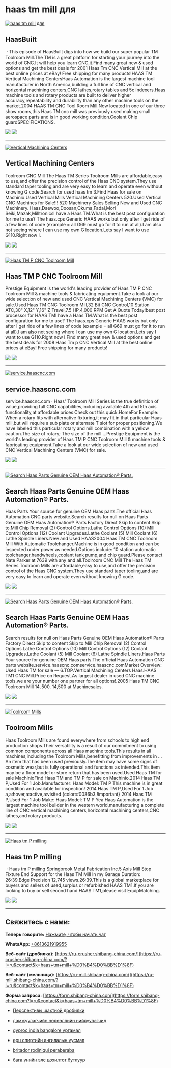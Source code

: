 # haas tm mill для

<a href="https://swt.shibang-china.com/?l=ru&img&k=haas+tm+mill+%D0%B4%D0%BB%D1%8F" target="_blank">![haas tm mill для](http://static.shibang-china.com/all-800x300/331.jpg)</a>

## HaasBuilt
&nbsp;&#0183;&#32;This episode of HaasBuilt digs into how we build our super popular TM Toolroom Mill.The TM is a great platform for starting your journey into the world of CNC.It will help you learn CNC,it.Find many great new &amp; used options and get the best deals for 2001 Haas Tm CNC Vertical Mill at the best online prices at eBay! Free shipping for many products!HAAS TM Vertical Machining CentersHaas Automation is the largest machine tool manufacturer in North America,building a full line of CNC vertical and horizontal machining centers,CNC lathes,rotary tables and 5c indexers.Haas machine tools and rotary products are built to deliver higher accuracy,repeatability and durability than any other machine tools on the market.2004 HAAS TM CNC Tool Room Mill.Now located in one of our three show rooms,this Haas TM cnc mill was previously used making small aerospace parts and is in good working condition.Coolant Chip guardSPECIFICATIONS.


<a href="https://whatsapp.shibangsoft.com/WhatsApp.php" target="_blank" title="WhatsApp">![](http://static.shibang-china.com/icon/whatsapp.png)</a> <a href="https://swt.shibang-china.com/?l=ru&icon&k=haas+tm+mill+%D0%B4%D0%BB%D1%8F" target="_blank">![](http://static.shibang-china.com/icon/chat-ru.png)</a>

---

<a href="https://swt.shibang-china.com/?l=ru&img&k=haas+tm+mill+%D0%B4%D0%BB%D1%8F" target="_blank">![Vertical Machining Centers](http://static.shibang-china.com/all-800x300/821.jpg)</a>

## Vertical Machining Centers
Toolroom CNC Mill The Haas TM Series Toolroom Mills are affordable,easy to use,and offer the precision control of the Haas CNC system.They use standard taper tooling,and are very easy to learn and operate even without knowing G code.Search for used haas tm 3.Find Haas for sale on Machinio.Used Vertical Mills Vertical Machining Centers 520.Used Vertical CNC Machines for Sale!!! 520 Machinery Sales Selling New and Used CNC Machinery. Haas,Daewoo,Doosan,Okuma,Fadal,Mori Seiki,Mazak,MilltronicsI have a Haas TM.What is the best post configuration for me to use? The haas.cps Generic HAAS works but only after I get ride of a few lines of code (example = all G69 must go for it to run at all).I am also not seeing where I can use my own G location.Lets say I want to use G110.Right now I.


<a href="https://whatsapp.shibangsoft.com/WhatsApp.php" target="_blank" title="WhatsApp">![](http://static.shibang-china.com/icon/whatsapp.png)</a> <a href="https://swt.shibang-china.com/?l=ru&icon&k=haas+tm+mill+%D0%B4%D0%BB%D1%8F" target="_blank">![](http://static.shibang-china.com/icon/chat-ru.png)</a>

---

<a href="https://swt.shibang-china.com/?l=ru&img&k=haas+tm+mill+%D0%B4%D0%BB%D1%8F" target="_blank">![Haas TM P CNC Toolroom Mill](http://static.shibang-china.com/all-800x300/1238.jpg)</a>

## Haas TM P CNC Toolroom Mill
Prestige Equipment is the world's leading provider of Haas TM P CNC Toolroom Mill &amp; machine tools &amp; fabricating equipment.Take a look at our wide selection of new and used CNC Vertical Machining Centers (VMC) for sale.Used Haas TM CNC Toolroom Mill,32 Bit CNC Control,10 Station ATC,30&quot; X,12&quot; Y,16&quot; Z Travel,7.5 HP,4,000 RPM Get A Quote Today!best post processor for HAAS TMI have a Haas TM.What is the best post configuration for me to use? The haas.cps Generic HAAS works but only after I get ride of a few lines of code (example = all G69 must go for it to run at all).I am also not seeing where I can use my own G location.Lets say I want to use G110.Right now I.Find many great new &amp; used options and get the best deals for 2008 Haas Tm p CNC Vertical Mill at the best online prices at eBay! Free shipping for many products!


<a href="https://whatsapp.shibangsoft.com/WhatsApp.php" target="_blank" title="WhatsApp">![](http://static.shibang-china.com/icon/whatsapp.png)</a> <a href="https://swt.shibang-china.com/?l=ru&icon&k=haas+tm+mill+%D0%B4%D0%BB%D1%8F" target="_blank">![](http://static.shibang-china.com/icon/chat-ru.png)</a>

---

<a href="https://swt.shibang-china.com/?l=ru&img&k=haas+tm+mill+%D0%B4%D0%BB%D1%8F" target="_blank">![service.haascnc.com](http://static.shibang-china.com/all-800x300/664.jpg)</a>

## service.haascnc.com
service.haascnc.com&nbsp;&#0183;&#32;Haas' Toolroom Mill Series is the true definition of value,providing full CNC capabilities,including available 4th and 5th axis functionality,at affordable prices.Check out this quick.HomeFor Example: When a rotary fits with alternative fixturing,it may fit in that particular Haas mill,but will require a sub plate or alternate T slot for proper positioning.We have labeled this particular rotary and mill combination with a yellow caution.The size of rotary; The size of the mill …Prestige Equipment is the world's leading provider of Haas TM P CNC Toolroom Mill &amp; machine tools &amp; fabricating equipment.Take a look at our wide selection of new and used CNC Vertical Machining Centers (VMC) for sale.


<a href="https://whatsapp.shibangsoft.com/WhatsApp.php" target="_blank" title="WhatsApp">![](http://static.shibang-china.com/icon/whatsapp.png)</a> <a href="https://swt.shibang-china.com/?l=ru&icon&k=haas+tm+mill+%D0%B4%D0%BB%D1%8F" target="_blank">![](http://static.shibang-china.com/icon/chat-ru.png)</a>

---

<a href="https://swt.shibang-china.com/?l=ru&img&k=haas+tm+mill+%D0%B4%D0%BB%D1%8F" target="_blank">![Search Haas Parts Genuine OEM Haas Automation&#174; Parts.](http://static.shibang-china.com/all-800x300/1348.jpg)</a>

## Search Haas Parts Genuine OEM Haas Automation&#174; Parts.
Haas Parts Your source for genuine OEM Haas parts.The official Haas Automation CNC parts website.Search results for null on Haas Parts Genuine OEM Haas Automation&#174; Parts Factory Direct Skip to content Skip to.Mill Chip Removal (2) Control Options.Lathe Control Options (10) Mill Control Options (12) Coolant Upgrades.Lathe Coolant (5) Mill Coolant (6) Lathe Spindle Liners.New and Used HAAS2004 Haas TM CNC Toolroom Mill With Automatic Toolchanger.Machine is in good condition and can be inspected under power as needed.Options include: 10 station automatic toolchanger,handwheels,coolant tank pump,and chip guard.Please contact Nate Parker at 7639 with any and all.Toolroom CNC Mill The Haas TM Series Toolroom Mills are affordable,easy to use,and offer the precision control of the Haas CNC system.They use standard taper tooling,and are very easy to learn and operate even without knowing G code.


<a href="https://whatsapp.shibangsoft.com/WhatsApp.php" target="_blank" title="WhatsApp">![](http://static.shibang-china.com/icon/whatsapp.png)</a> <a href="https://swt.shibang-china.com/?l=ru&icon&k=haas+tm+mill+%D0%B4%D0%BB%D1%8F" target="_blank">![](http://static.shibang-china.com/icon/chat-ru.png)</a>

---

<a href="https://swt.shibang-china.com/?l=ru&img&k=haas+tm+mill+%D0%B4%D0%BB%D1%8F" target="_blank">![Search Haas Parts Genuine OEM Haas Automation&#174; Parts.](http://static.shibang-china.com/all-800x300/331.jpg)</a>

## Search Haas Parts Genuine OEM Haas Automation&#174; Parts.
Search results for null on Haas Parts Genuine OEM Haas Automation&#174; Parts Factory Direct Skip to content Skip to.Mill Chip Removal (2) Control Options.Lathe Control Options (10) Mill Control Options (12) Coolant Upgrades.Lathe Coolant (5) Mill Coolant (6) Lathe Spindle Liners.Haas Parts Your source for genuine OEM Haas parts.The official Haas Automation CNC parts website.service.haascnc.comservice.haascnc.comMarket Overview: Used Haas TM for sale — 6.TOP.Vertical Machining Centers Haas.HAAS TM1 CNC Mill.Price on Request.As largest dealer in used CNC machine tools,we are your number one partner for all options!.2005 Haas TM CNC Toolroom Mill $14,500.$ 14,500 at Machinesales.


<a href="https://whatsapp.shibangsoft.com/WhatsApp.php" target="_blank" title="WhatsApp">![](http://static.shibang-china.com/icon/whatsapp.png)</a> <a href="https://swt.shibang-china.com/?l=ru&icon&k=haas+tm+mill+%D0%B4%D0%BB%D1%8F" target="_blank">![](http://static.shibang-china.com/icon/chat-ru.png)</a>

---

<a href="https://swt.shibang-china.com/?l=ru&img&k=haas+tm+mill+%D0%B4%D0%BB%D1%8F" target="_blank">![Toolroom Mills](http://static.shibang-china.com/all-800x300/25.jpg)</a>

## Toolroom Mills
Haas Toolroom Mills are found everywhere from schools to high end production shops.Their versatility is a result of our commitment to using common components across all Haas machine tools.This results in all machines,including the Toolroom Mills,benefitting from improvements in …An item that has been used previously.The item may have some signs of cosmetic wear,but is fully operational and functions as intended.This item may be a floor model or store return that has been used.Used Haas TM for sale MachinioFind Haas TM and TM P for sale on Machinio.2014 Haas TM P,Used For 1 Job.Manufacturer: Haas Model: TM P This machine is in great condition and available for inspection! 2014 Haas TM P,Used For 1 Job a,a:hover,a:active,a:visited {color:#0086b3 !important} 2014 Haas TM P,Used For 1 Job Make: Haas Model: TM P Yea.Haas Automation is the largest machine tool builder in the western world,manufacturing a complete line of CNC vertical machining centers,horizontal machining centers,CNC lathes,and rotary products.


<a href="https://whatsapp.shibangsoft.com/WhatsApp.php" target="_blank" title="WhatsApp">![](http://static.shibang-china.com/icon/whatsapp.png)</a> <a href="https://swt.shibang-china.com/?l=ru&icon&k=haas+tm+mill+%D0%B4%D0%BB%D1%8F" target="_blank">![](http://static.shibang-china.com/icon/chat-ru.png)</a>

---

<a href="https://swt.shibang-china.com/?l=ru&img&k=haas+tm+mill+%D0%B4%D0%BB%D1%8F" target="_blank">![Haas tm P milling](http://static.shibang-china.com/all-800x300/599.jpg)</a>

## Haas tm P milling
&nbsp;&#0183;&#32;Haas tm P milling Springbrook Metal Fabrication Inc.5 Axis Mill Stop Fixture End Support for the Haas TM Mill In my Garage Duration: 26:39.Edge Precision 12,745 views.26:39.This is a global marketplace for buyers and sellers of used,surplus or refurbished HAAS TM1.If you are looking to buy or sell second hand HAAS TM1,please visit EquipMatching.

<a href="https://whatsapp.shibangsoft.com/WhatsApp.php" target="_blank" title="WhatsApp">![](http://static.shibang-china.com/icon/whatsapp.png)</a> <a href="https://swt.shibang-china.com/?l=ru&icon&k=haas+tm+mill+%D0%B4%D0%BB%D1%8F" target="_blank">![](http://static.shibang-china.com/icon/chat-ru.png)</a>

---
## Свяжитесь с нами:

**Теперь говорите:** [Нажмите, чтобы начать чат](https://swt.shibang-china.com?l=ru&contact&k=haas+tm+mill+%D0%B4%D0%BB%D1%8F)

**WhatsApp:**  [+8613621919955](https://whatsapp.shibangsoft.com/WhatsApp.php)

**Веб-сайт (дробилка):** [https://ru-crusher.shibang-china.com/](https://ru-crusher.shibang-china.com/?l=ru&contact&k=haas+tm+mill+%D0%B4%D0%BB%D1%8F)

**Веб-сайт (мельница):** [https://ru-mill.shibang-china.com/](https://ru-mill.shibang-china.com/?l=ru&contact&k=haas+tm+mill+%D0%B4%D0%BB%D1%8F)

**Форма запроса:** [https://form.shibang-china.com](https://form.shibang-china.com?l=ru&contact&k=haas+tm+mill+%D0%B4%D0%BB%D1%8F)

* [Перспективы шахтной дробилки](../130/%D0%9F%D0%B5%D1%80%D1%81%D0%BF%D0%B5%D0%BA%D1%82%D0%B8%D0%B2%D1%8B%20%D1%88%D0%B0%D1%85%D1%82%D0%BD%D0%BE%D0%B9%20%D0%B4%D1%80%D0%BE%D0%B1%D0%B8%D0%BB%D0%BA%D0%B8.md)

* [дамжуулагчийн нөлөөллийн нийлүүлэгчид](../128/%D0%B4%D0%B0%D0%BC%D0%B6%D1%83%D1%83%D0%BB%D0%B0%D0%B3%D1%87%D0%B8%D0%B9%D0%BD%20%D0%BD%D3%A9%D0%BB%D3%A9%D3%A9%D0%BB%D0%BB%D0%B8%D0%B9%D0%BD%20%D0%BD%D0%B8%D0%B9%D0%BB%D2%AF%D2%AF%D0%BB%D1%8D%D0%B3%D1%87%D0%B8%D0%B4.md)

* [gyproc india bangalore ургамал](../128/gyproc%20india%20bangalore%20%D1%83%D1%80%D0%B3%D0%B0%D0%BC%D0%B0%D0%BB.md)

* [өрц спиртийн ангилалын уусмал](../127/%D3%A9%D1%80%D1%86%20%D1%81%D0%BF%D0%B8%D1%80%D1%82%D0%B8%D0%B9%D0%BD%20%D0%B0%D0%BD%D0%B3%D0%B8%D0%BB%D0%B0%D0%BB%D1%8B%D0%BD%20%D1%83%D1%83%D1%81%D0%BC%D0%B0%D0%BB.md)

* [britador rodiniqui peraberaba](../128/britador%20rodiniqui%20peraberaba.md)

* [бага үнийн элс цохилтот бутлуур](../128/%D0%B1%D0%B0%D0%B3%D0%B0%20%D2%AF%D0%BD%D0%B8%D0%B9%D0%BD%20%D1%8D%D0%BB%D1%81%20%D1%86%D0%BE%D1%85%D0%B8%D0%BB%D1%82%D0%BE%D1%82%20%D0%B1%D1%83%D1%82%D0%BB%D1%83%D1%83%D1%80.md)